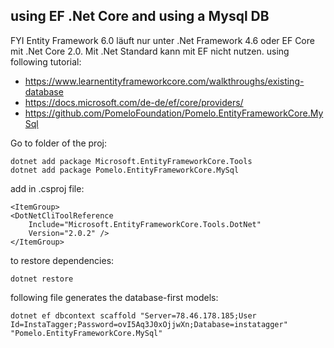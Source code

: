 ## using EF .Net Core and using a Mysql DB

FYI Entity Framework 6.0 läuft nur unter .Net Framework 4.6 oder EF Core mit .Net Core 2.0. Mit .Net Standard kann mit EF nicht nutzen. using following tutorial:
  * https://www.learnentityframeworkcore.com/walkthroughs/existing-database
  * https://docs.microsoft.com/de-de/ef/core/providers/
  * https://github.com/PomeloFoundation/Pomelo.EntityFrameworkCore.MySql

Go to folder of the proj:

```
dotnet add package Microsoft.EntityFrameworkCore.Tools 
dotnet add package Pomelo.EntityFrameworkCore.MySql
```

add in .csproj file:
```
<ItemGroup>
<DotNetCliToolReference
    Include="Microsoft.EntityFrameworkCore.Tools.DotNet"
    Version="2.0.2" />
</ItemGroup>
```

to restore dependencies:
```	
dotnet restore
```

following file generates the database-first models:
```
dotnet ef dbcontext scaffold "Server=78.46.178.185;User Id=InstaTagger;Password=ovI5Aq3J0xOjjwXn;Database=instatagger" "Pomelo.EntityFrameworkCore.MySql"
```